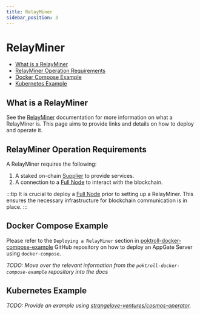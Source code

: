 ```yaml
---
title: RelayMiner
sidebar_position: 3
---
```


# RelayMiner <!-- omit in toc -->

- [What is a RelayMiner](#what-is-a-relayminer)
- [RelayMiner Operation Requirements](#relayminer-operation-requirements)
- [Docker Compose Example](#docker-compose-example)
- [Kubernetes Example](#kubernetes-example)

## What is a RelayMiner

See the [RelayMiner](../actors/appgate_server.md) documentation for more
information on what a RelayMiner is. This page aims to provide links and
details on how to deploy and operate it.

## RelayMiner Operation Requirements

A RelayMiner requires the following:

1. A staked on-chain [Supplier](../actors/supplier.md) to provide services.
2. A connection to a [Full Node](./full_node.md) to interact with the blockchain.

:::tip
It is crucial to deploy a [Full Node](full_node.md) prior to setting up a RelayMiner.
This ensures the necessary infrastructure for blockchain communication is in place.
:::

## Docker Compose Example

Please refer to the `Deploying a RelayMiner` section in [poktroll-docker-compose-example](https://github.com/pokt-network/poktroll-docker-compose-example#deploying-a-relay-miner)
GitHub repository on how to deploy an AppGate Server using `docker-compose`.

_TODO: Move over the relevant information from the `poktroll-docker-compose-example` repository into the docs_

## Kubernetes Example

_TODO: Provide an example using [strangelove-ventures/cosmos-operator](https://github.com/strangelove-ventures/cosmos-operator)._
